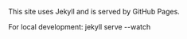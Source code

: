 This site uses Jekyll and is served by GitHub Pages.

For local development:
    jekyll serve --watch
